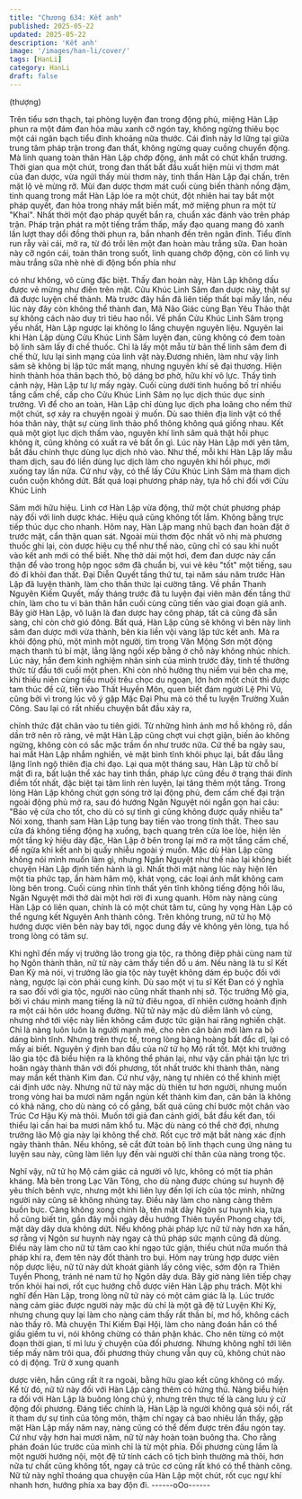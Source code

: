 ```yaml
---
title: "Chương 634: Kết anh"
published: 2025-05-22
updated: 2025-05-22
description: 'Kết anh'
image: '/images/han-li/cover/'
tags: [HanLi]
category: HanLi
draft: false
---
```


(thượng)

Trên tiểu sơn thạch, tại phòng luyện đan trong động phủ, miệng
Hàn Lập phun ra một đám đan hỏa màu xanh cỡ ngón tay, không
ngừng thiêu bọc một cái ngân bạch tiểu đỉnh khoảng nữa thước.
Cái đỉnh này lơ lững tại giữa trung tâm pháp trận trong đan thất,
không ngừng quay cuồng chuyển động.
Mà linh quang toàn thân Hàn Lập chớp động, ánh mắt có chút
khẩn trương.
Thời gian qua một chút, trong đan thất bắt đầu xuất hiện mùi vị
thơm mát của đan dược, vừa ngửi thấy mùi thơm này, tinh thần
Hàn Lập đại chấn, trên mặt lộ vẻ mừng rỡ.
Mùi đan dược thơm mát cuối cùng biến thành nồng đậm, tinh
quang trong mắt Hàn Lập lóe ra một chút, đột nhiên hai tay bắt
một pháp quyết, đan hỏa trong nháy mắt biến mất, mở miệng
phun ra một từ "Khai".
Nhất thời một đạo pháp quyết bắn ra, chuẩn xác đánh vào trên
pháp trận.
Pháp trận phát ra một tiếng trầm thấp, mấy đạo quang mang đỏ
xanh lần lượt thay dổi đồng thời phun ra, bắn nhanh đến trên
ngân đỉnh.
Tiểu đỉnh run rẫy vài cái, mở ra, từ đó trồi lên một đan hoàn màu
trắng sữa.
Đan hoàn này cỡ ngón cái, toàn thân trong suốt, linh quang chớp
động, còn có linh vụ màu trắng sữa nhè nhè di động bốn phía như

có như không, vô cùng đặc biệt.
Thấy đan hoàn này, Hàn Lập không dấu được vẻ mừng như điên
trên mặt.
Cửu Khúc Linh Sâm đan dược này, thật sự đã được luyện chế
thành. Mà trước đây hắn đã liên tiếp thất bại mấy lần, nếu lúc này
đây còn không thể thành đan, Mã Não Giác cùng Bạn Yêu Thảo
thật sự không cách nào duy trì tiêu hao nổi.
Về phần Cửu Khúc Linh Sâm trọng yếu nhất, Hàn Lập ngược lại
không lo lắng chuyện nguyên liệu. Nguyên lai khi Hàn Lập dùng
Cửu Khúc Linh Sâm luyện đan, cũng không có đem toàn bộ linh
sâm lấy đi chế thuốc. Chỉ là lấy một mẫu từ bản thể linh sâm đem
đi chế thử, lưu lại sinh mạng của linh vật này.Đương nhiên, làm
như vậy linh sâm sẽ không bị lập tức mất mạng, nhưng nguyên
khí sẽ đại thương. Hiện hình thành hóa thân bạch thỏ, bộ dáng
bơ phờ, hữu khí vô lực.
Thấy tình cảnh này, Hàn Lập tư lự mấy ngày. Cuối cùng dưới tình
huống bố trí nhiều tầng cấm chế, cấp cho Cửu Khúc Linh Sâm nọ
lục dịch thúc dục sinh trưởng. Vì để cho an toàn, Hàn Lập chỉ
dùng lục dịch pha loãng cho nếm thử một chút, sợ xảy ra chuyện
ngoài ý muốn.
Dù sao thiên địa linh vật có thể hóa thân này, thật sự cùng linh
thảo phổ thông không quá giống nhau.
Kết quả một giọt lục dịch thấm vào, nguyên khí linh sâm quả thật
hồi phục không ít, cũng không có xuất ra vẻ bất ổn gì.
Lúc này Hàn Lập mới yên tâm, bắt đầu chính thực dùng lục dịch
nhỏ vào.
Như thế, mỗi khi Hàn Lập lấy mẫu tham dịch, sau đó liền dùng lục
dịch làm cho nguyên khí hồi phục, mới xuống tay lần nữa. Cứ
như vậy, có thể lấy Cửu Khúc Linh Sâm mà tham dịch cuồn cuộn
không dứt.
Bất quá loại phương pháp này, tựa hồ chỉ đối với Cửu Khúc Linh

Sâm mới hữu hiệu. Linh cơ Hàn Lập vừa động, thử một chút
phương pháp này đối với linh dược khác. Hiệu quả cũng không
tốt lắm. Không bằng trực tiếp thúc dục cho nhanh.
Hôm nay, Hàn Lập mang nhũ bạch đan hoàn đặt ở trước mặt, cẩn
thận quan sát.
Ngoài mùi thơm độc nhất vô nhị mà phương thuốc ghi lại, còn
dược hiệu cụ thể như thế nào, cũng chỉ có sau khi nuốt vào kết
anh mới có thể biết.
Nhẹ thở dài một hơi, đem đan dược này cẩn thận để vào trong
hộp ngọc sớm đã chuẩn bị, vui vẻ kêu "tốt" một tiếng, sau đó đi
khỏi đan thất.
Đại Diễn Quyết tầng thứ tư, tại năm sáu năm trước Hàn Lập đã
luyện thành, làm cho thần thức lại cường tăng.
Về phần Thanh Nguyên Kiếm Quyết, mấy tháng trước đã tu luyện
đại viên mãn đến tầng thứ chín, làm cho tu vi bản thân hắn cuối
cùng cũng tiến vào giai đoạn giả anh.
Bây giờ Hàn Lập, vô luận là đan dược hay công pháp, tất cả cũng
đã sẵn sàng, chỉ còn chờ gió đông.
Bất quá, Hàn Lập cũng sẽ không vì bên này linh sâm đan dược
mới vừa thành, bên kia liền vội vàng lập tức kết anh.
Mà ra khỏi động phủ, một mình một người, tìm trong Vân Mộng
Sơn một động mạch thanh tú bí mật, lẳng lặng ngồi xếp bằng ở
chỗ này không nhúc nhích.
Lúc này, hắn đem kinh nghiệm nhân sinh của mình trước đây, tinh
tế thưởng thức từ đầu tới cuối một phen.
Khi còn nhỏ hưởng thụ niềm vui bên cha mẹ, khi thiếu niên cùng
tiểu muội trêu chọc du ngoạn, lớn hơn một chút thì được tam thúc
đề cử, tiến vào Thất Huyền Môn, quen biết đám người Lệ Phi Vũ,
cũng bởi vì trong lúc vô ý gặp Mặc Đại Phu mà có thể tu luyện
Trường Xuân Công. Sau lại có rất nhiều chuyện bắt đầu xảy ra,

chính thức đặt chân vào tu tiên giới.
Từ những hình ảnh mơ hồ không rõ, dần dần trở nên rõ ràng, vẻ
mặt Hàn Lập cũng chợt vui chợt giận, biến ảo không ngừng,
không còn có sắc mặc trầm ổn như trước nữa. Cứ thế ba ngày
sau, hai mắt Hàn Lập nhắm nghiền, vẻ mặt bình tĩnh khôi phục
lại, bắt đầu lẳng lặng lĩnh ngộ thiên địa chi đạo.
Lại qua một tháng sau, Hàn Lập từ chỗ bí mật đi ra, bất luận thể
xác hay tinh thần, pháp lực cũng đều ở trạng thái đỉnh điểm tốt
nhất, đặc biệt tại tâm linh rèn luyện, lại tăng thêm một tầng.
Trong lòng Hàn Lập không chút gợn sóng trở lại động phủ, đem
cấm chế đại trận ngoài động phủ mở ra, sau đó hướng Ngân
Nguyệt nói ngắn gọn hai câu:
"Bảo vệ cửa cho tốt, cho dù có sự tình gì cũng không được quấy
nhiễu ta" Nói xong, thanh sam Hàn Lập tung bay tiến vào trong
tĩnh thất.
Theo sau cửa đá không tiếng động hạ xuống, bạch quang trên
cửa lòe lòe, hiện lên một tầng ký hiệu dày đặc, Hàn Lập ở bên
trong lại mở ra một tầng cấm chế, để ngừa khi kết anh bị quấy
nhiễu ngoài ý muốn.
Mặc dù Hàn Lập cũng không nói mình muốn làm gì, nhưng Ngân
Nguyệt như thế nào lại không biết chuyện Hàn Lập định tiến hành
là gì.
Nhất thời mặt nàng lúc này hiện lên một tia phức tạp, ẩn hàm
hâm mộ, khát vọng, các loại ánh mắt không cam lòng bên trong.
Cuối cùng nhìn tĩnh thất yên tĩnh không tiếng động hồi lâu, Ngân
Nguyệt mới thở dài một hơi rời đi xung quanh.
Hôm này nàng cùng Hàn Lập có liên quan, chính là có một chút
tâm tư, cũng hy vọng Hàn Lập có thể ngưng kết Nguyên Anh
thành công. Trên không trung, nữ tử họ Mộ hướng dược viên bên
này bay tới, ngọc dung đầy vẻ không yên lòng, tựa hồ trong lòng
có tâm sự.

Khi nghĩ đến mấy vị trưởng lão trong gia tộc, ra thông điệp phải
cùng nam tử họ Ngôn thành thân, nữ tử này cảm thấy tiền đồ u
ám.
Nếu nàng là tu sĩ Kết Đan Kỳ mà nói, vị trưởng lão gia tộc này
tuyệt không dám ép buộc đối với nàng, ngược lại còn phải cung
kính. Dù sao một vị tu sĩ Kết Đan có ý nghĩa ra sao đối với gia tộc,
người nào cũng nhất thanh nhị sở.
Tộc trưởng Mộ gia, bởi vì cháu mình mang tiếng là nữ tử điêu
ngoa, dĩ nhiên cường hoành định ra một cái hôn ước hoang
đường. Nữ tử này mặc dù diễm lãnh vô cùng, nhưng nhớ tới việc
này liền không cầm được tức giận hai răng nghiến chặt.
Chỉ là nàng luôn luôn là người mạnh mẽ, cho nên căn bản mới
làm ra bộ dáng bình tĩnh. Nhưng trên thực tế, trong lòng bàng
hoàng bất đắc dĩ, lại có mấy ai biết.
Nguyên ý định ban đầu của nữ tử họ Mộ rất tốt.
Một khi trưởng lão gia tộc đã biểu hiện ra là không thể phản lại,
như vậy cần phải tận lực trì hoãn ngày thành thân với đối
phương, tốt nhất trước khi thành thân, nàng may mắn kết thành
Kim đan. Cứ như vậy, nàng tự nhiên có thể khinh miệt cái định
ước này.
Nhưng nữ tử này mặc dù thiên tư hơn người, nhưng muốn trong
vòng hai ba mươi năm ngắn ngủn kết thành kim đan, căn bản là
không có khả năng, cho dù nàng có cố gắng, bất quá cũng chỉ
bước một chân vào Trúc Cơ Hậu Kỳ mà thôi. Muốn tới giả đan
cảnh giới, bắt đầu kết đan, tối thiểu lại cần hai ba mươi năm khổ
tu.
Mặc dù nàng có thể chờ đợi, nhưng trưởng lão Mộ gia này lại
không thể chờ. Rốt cục trở mặt bắt nàng xác định ngày thành
thân. Nếu không, sẽ cắt đứt toàn bộ linh thạch cung ứng nàng tu
luyện sau này, cũng làm liên lụy đến vài người chí thân của nàng
trong tộc.

Nghĩ vậy, nữ tử họ Mộ cảm giác cả người vô lực, không có một tia
phản kháng.
Mà bên trong Lạc Vân Tông, cho dù nàng được chúng sư huynh
đệ yêu thích bênh vực, nhưng một khi liên lụy đến lợi ích của tộc
mình, những người này cũng sẽ không nhúng tay. Điều này làm
cho nàng càng thêm buồn bực.
Càng không xong chính là, tên mặt dày Ngôn sư huynh kia, tựa
hồ cũng biết tin, gần đây mỗi ngày đều hướng Thiên tuyền Phong
chạy tới, mặt dày dây dưa không dứt.
Nếu không phải pháp lực nữ tử này hơn xa hắn, sợ rằng vị Ngôn
sư huynh này ngay cả thủ pháp sức mạnh cũng đã dùng.
Điều này làm cho nữ tử tâm cao khí ngạo tức giận, thiếu chút nữa
muốn thả pháp khí ra, đem tên này đốt thành tro bụi.
Hôm nay trùng hợp dược viên nộp dược liệu, nữ tử này dứt khoát
giành lấy công việc, sớm độn ra Thiên Tuyền Phong, tránh né
nam tử họ Ngôn dây dưa.
Bây giờ nàng liên tiếp chạy trốn khỏi hai nơi, rốt cục hướng chỗ
dược viên Hàn Lập phụ trách.
Một khi nghĩ đến Hàn Lập, trong lòng nữ tử này có một cảm giác
là lạ.
Lúc trước nàng cảm giác được người này mặc dù chỉ là một gã
đệ tử Luyện Khí Kỳ, nhưng chung quy lại làm cho nàng cảm thấy
rất thần bí, mơ hồ, không cách nào thấy rõ.
Mà chuyện Thí Kiếm Đại Hội, làm cho nàng đoán hắn có thể giấu
giếm tu vi, nói không chừng có thân phận khác.
Cho nên từng có một đoạn thời gian, tỉ mỉ lưu ý chuyện của đối
phương.
Nhưng không nghĩ tới liên tiếp mấy năm trôi qua, đối phương thủy
chung vẫn quy cũ, không chút nào có dị động. Trừ ở xung quanh

dược viên, hắn cũng rất ít ra ngoài, bằng hữu giao kết cũng
không có mấy.
Kể từ đó, nữ tử này đối với Hàn Lập càng thêm có hứng thú.
Nàng biểu hiện ra đối với Hàn Lập là buông lỏng chú ý, nhưng
trên thực tế là càng lưu ý cử động đối phương.
Đáng tiếc chính là, Hàn Lập là người không quá sôi nổi, rất ít
tham dự sự tình của tông môn, thậm chí ngay cả bao nhiêu lần
thấy, gặp mặt Hàn Lập mấy năm nay, nàng cũng có thể đếm được
trên đầu ngón tay.
Cứ như vậy hơn hai mươi năm, nữ tử này hoàn toàn buông tha.
Cho rằng phán đoán lúc trước của mình chỉ là từ một phía.
Đối phương cùng lắm là một người hướng nội, một đệ tử tính
cách cô tịch bình thường mà thôi, hơn nữa tư chất cũng không
tốt, ngay cả trúc cơ cũng rất khó có thể thành công.
Nữ tử này nghĩ thoáng qua chuyện của Hàn Lập một chút, rốt cục
ngự khí nhanh hơn, hướng phía xa bay độn đi.
------oOo------
